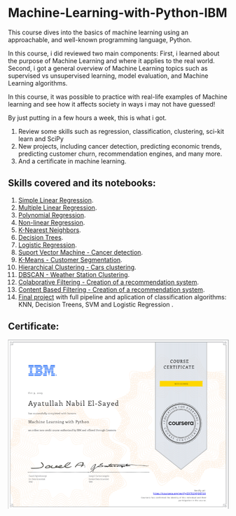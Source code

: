 # Machine-Learning-with-Python-IBM

This course dives into the basics of machine learning using an approachable, and well-known programming language, Python. 

In this course, i did reviewed two main components:
First, i learned about the purpose of Machine Learning and where it applies to the real world. 
Second, i got a general overview of Machine Learning topics such as supervised vs unsupervised learning,  model evaluation, and Machine Learning algorithms. 

In this course, it was possible to practice with real-life examples of Machine learning and see how it affects society in ways i may not have guessed!

By just putting in a few hours a week, this is what i got.
1) Review some skills such as regression, classification, clustering, sci-kit learn and SciPy 
2) New projects, including cancer detection, predicting economic trends, predicting customer churn, recommendation engines, and many more.
3) And a certificate in machine learning.

## Skills covered and its notebooks:

1. [Simple Linear Regression](https://github.com/1AyaNabil1/Machine-Learning-using-Python-by-IBM/blob/main/%5B1%5D%20Simple%20Linear%20Regression%20(CO2).ipynb).
2. [Multiple Linear Regression](https://github.com/1AyaNabil1/Machine-Learning-using-Python-by-IBM/blob/main/%5B2%5D%20Mulitple%20Linear%20Regression%20(CO2).ipynb).
3. [Polynomial Regression](https://github.com/1AyaNabil1/Machine-Learning-using-Python-by-IBM/blob/main/%5B3%5D%20Polynomial%20Regression%20(CO2).ipynb).
4. [Non-linear Regression](https://github.com/1AyaNabil1/Machine-Learning-using-Python-by-IBM/blob/main/%5B4%5D%20None%20Linear%20Regression%20(China).ipynb).
5. [K-Nearest Neighbors](https://github.com/1AyaNabil1/Machine-Learning-using-Python-by-IBM/blob/main/%5B5%5D%20K%20Nearest%20neighbors%20(CustCat).ipynb).
6. [Decision Trees](https://github.com/1AyaNabil1/Machine-Learning-using-Python-by-IBM/blob/main/%5B6%5D%20Decision%20Trees%20(Drug).ipynb).
7. [Logistic Regression](https://github.com/1AyaNabil1/Machine-Learning-using-Python-by-IBM/blob/main/%5B7%5D%20Logistic%20Regression%20(Churn).ipynb).
8. [Suport Vector Machine - Cancer detection](https://github.com/1AyaNabil1/Machine-Learning-using-Python-by-IBM/blob/main/%5B8%5D%20SVM%20(cancer).ipynb).
9. [K-Means - Customer Segmentation](https://github.com/1AyaNabil1/Machine-Learning-using-Python-by-IBM/blob/main/%5B9%5D%20K-Means%20(Customer%20Seg).ipynb).
10. [Hierarchical Clustering - Cars clustering](https://github.com/1AyaNabil1/Machine-Learning-using-Python-by-IBM/blob/main/%5B12%5D%20RecSys%20(Collaborative%20Filtering%20movies).ipynb).
11. [DBSCAN - Weather Station Clustering](https://github.com/1AyaNabil1/Machine-Learning-using-Python-by-IBM/blob/main/%5B11%5D%20DBSCN%20(weather).ipynb).
12. [Colaborative Filtering - Creation of a recommendation system](https://github.com/1AyaNabil1/Machine-Learning-using-Python-by-IBM/blob/main/%5B12%5D%20RecSys%20(Collaborative%20Filtering%20movies).ipynb).
13. [Content Based Filtering - Creation of a recommendation system](https://github.com/1AyaNabil1/Machine-Learning-using-Python-by-IBM/blob/main/%5B13%5D%20RecSys%20(Content%20Based%20movies).ipynb).
14. [Final project](https://github.com/1AyaNabil1/Machine-Learning-using-Python-by-IBM/blob/main/Final%20Assignment.ipynb) with full pipeline and aplication of classification algorithms: KNN, Decision Treens, SVM and Logistic Regression .

## Certificate:

<img align="center" src="https://github.com/1AyaNabil1/Machine-Learning-using-Python-by-IBM/blob/main/Screenshot%202023-10-09%20161352.png" alt="banner">
